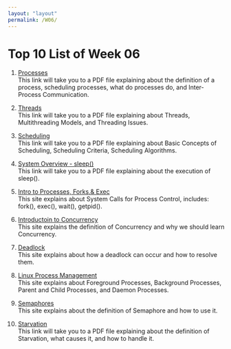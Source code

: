 ```yaml
---
layout: "layout"
permalink: /W06/
---
```


# Top 10 List of Week 06

1. [Processes](https://web.cs.wpi.edu/~cs3013/c07/lectures/Section03-Processes.pdf)<br>
This link will take you to a PDF file explaining about the definition of a process, scheduling processes, what do processes do, and Inter-Process Communication.

2. [Threads](https://web.cs.wpi.edu/~cs3013/c07/lectures/Section04-Threads.pdf)<br>
This link will take you to a PDF file explaining about Threads, Multithreading Models, and Threading Issues.

3. [Scheduling](https://web.cs.wpi.edu/~cs3013/c07/lectures/Section05-Scheduling.pdf)<br>
This link will take you to a PDF file explaining about Basic Concepts of Scheduling, Scheduling Criteria, Scheduling Algorithms.

4. [System Overview - sleep()](https://web.cs.wpi.edu/~cs3013/c07/lectures/Section05-SystemOverview.pdf)<br>
This link will take you to a PDF file explaining about the execution of sleep().

5. [Intro to Processes, Forks,& Exec](https://www.cs.uregina.ca/Links/class-info/330/Fork/fork.html)<br>
This site explains about System Calls for Process Control, includes: fork(), exec(), wait(), getpid().

6. [Introductoin to Concurrency](https://cs.lmu.edu/~ray/notes/introconcurrency/)<br>
This site explains the definition of Concurrency and why we should learn Concurrency.

7. [Deadlock](http://www.cs.rpi.edu/academics/courses/fall04/os/c10/index.html)<br>
This site explains about how a deadlock can occur and how to resolve them.

8. [Linux Process Management](https://www.tutorialspoint.com/unix/unix-processes.htm)<br>
This site explains about Foreground Processes, Background Processes, Parent and Child Processes, and Daemon Processes.

9. [Semaphores](https://www.cs.uregina.ca/Links/class-info/330/SemaphorePosix/semaphore.html)<br>
This site explains about the definition of Semaphore and how to use it.

10. [Starvation](https://www.cs.auckland.ac.nz/~alan/courses/os/book/6.Mana.13.starvation.pdf)<br>
This link will take you to a PDF file explaining about the definition of Starvation, what causes it, and how to handle it.